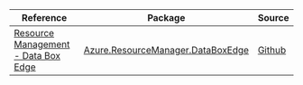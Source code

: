 | Reference | Package | Source |
|---|---|---|
|[Resource Management - Data Box Edge](resourcemanager.databoxedge-readme.md)|[Azure.ResourceManager.DataBoxEdge](https://www.nuget.org/packages/Azure.ResourceManager.DataBoxEdge)|[Github](https://github.com/Azure/azure-sdk-for-net/blob/main/sdk/databoxedge/Azure.ResourceManager.DataBoxEdge)|
